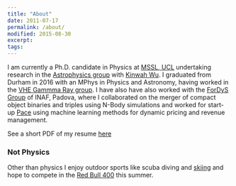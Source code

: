 ```yaml
---
title: "About"
date: 2011-07-17
permalink: /about/
modified: 2015-08-30
excerpt:
tags:
---
```


I am currently a Ph.D. candidate in Physics at [MSSL, UCL](http://www.ucl.ac.uk/mssl) undertaking research in the [Astrophysics group](http://www.ucl.ac.uk/mssl/astro) with [Kinwah Wu](https://iris.ucl.ac.uk/iris/browse/profile?upi=KWUXX50). I graduated from Durham in 2016 with an MPhys in Physics and Astronomy, having worked in the [VHE Gammma Ray group](https://www.dur.ac.uk/cfai/vhegammaraygroup/). I have also have also worked with the [ForDyS Group](http://web.pd.astro.it/mapelli/group.html) of INAF, Padova, where I collaborated on the merger of compact object binaries and triples using N-Body simulations and worked for start-up [Pace](https://www.paceup.com/en/) using machine learning methods for dynamic pricing and revenue management.

See a short PDF of my resume [here](http://www.nwu.ac.za/files/images/Basic_Curriculum_Vitae_example.pdf)

### Not Physics

Other than physics I enjoy outdoor sports like scuba diving and [skiing](https://vimeo.com/256211242) and hope to compete in the [Red Bull 400](https://www.redbull.com/gb-en/events/red-bull-400-international) this summer.
